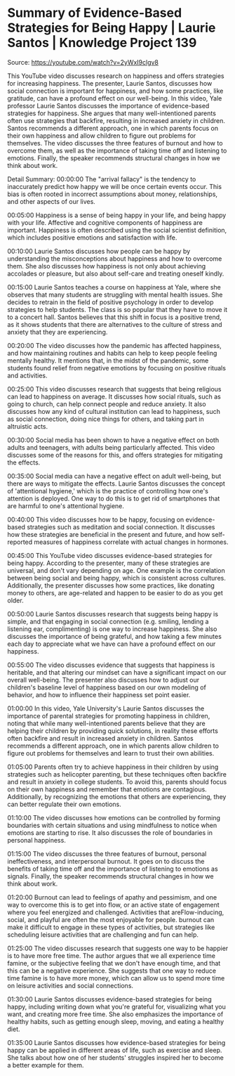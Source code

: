 # Summary of Evidence-Based Strategies for Being Happy | Laurie Santos | Knowledge Project 139

Source: https://youtube.com/watch?v=2yWxI9clgv8

This YouTube video discusses research on happiness and offers strategies for increasing happiness. The presenter, Laurie Santos, discusses how social connection is important for happiness, and how some practices, like gratitude, can have a profound effect on our well-being.
In this video, Yale professor Laurie Santos discusses the importance of evidence-based strategies for happiness. She argues that many well-intentioned parents often use strategies that backfire, resulting in increased anxiety in children. Santos recommends a different approach, one in which parents focus on their own happiness and allow children to figure out problems for themselves. The video discusses the three features of burnout and how to overcome them, as well as the importance of taking time off and listening to emotions. Finally, the speaker recommends structural changes in how we think about work.

Detail Summary: 
00:00:00
The "arrival fallacy" is the tendency to inaccurately predict how happy we will be once certain events occur. This bias is often rooted in incorrect assumptions about money, relationships, and other aspects of our lives.

00:05:00
Happiness is a sense of being happy in your life, and being happy with your life. Affective and cognitive components of happiness are important. Happiness is often described using the social scientist definition, which includes positive emotions and satisfaction with life.

00:10:00
Laurie Santos discusses how people can be happy by understanding the misconceptions about happiness and how to overcome them. She also discusses how happiness is not only about achieving accolades or pleasure, but also about self-care and treating oneself kindly.

00:15:00
Laurie Santos teaches a course on happiness at Yale, where she observes that many students are struggling with mental health issues. She decides to retrain in the field of positive psychology in order to develop strategies to help students. The class is so popular that they have to move it to a concert hall. Santos believes that this shift in focus is a positive trend, as it shows students that there are alternatives to the culture of stress and anxiety that they are experiencing.

00:20:00
The video discusses how the pandemic has affected happiness, and how maintaining routines and habits can help to keep people feeling mentally healthy. It mentions that, in the midst of the pandemic, some students found relief from negative emotions by focusing on positive rituals and activities.

00:25:00
This video discusses research that suggests that being religious can lead to happiness on average. It discusses how social rituals, such as going to church, can help connect people and reduce anxiety. It also discusses how any kind of cultural institution can lead to happiness, such as social connection, doing nice things for others, and taking part in altruistic acts.

00:30:00
Social media has been shown to have a negative effect on both adults and teenagers, with adults being particularly affected. This video discusses some of the reasons for this, and offers strategies for mitigating the effects.

00:35:00
Social media can have a negative effect on adult well-being, but there are ways to mitigate the effects. Laurie Santos discusses the concept of 'attentional hygiene,' which is the practice of controlling how one's attention is deployed. One way to do this is to get rid of smartphones that are harmful to one's attentional hygiene.

00:40:00
This video discusses how to be happy, focusing on evidence-based strategies such as meditation and social connection. It discusses how these strategies are beneficial in the present and future, and how self-reported measures of happiness correlate with actual changes in hormones.

00:45:00
This YouTube video discusses evidence-based strategies for being happy. According to the presenter, many of these strategies are universal, and don't vary depending on age. One example is the correlation between being social and being happy, which is consistent across cultures. Additionally, the presenter discusses how some practices, like donating money to others, are age-related and happen to be easier to do as you get older.

00:50:00
Laurie Santos discusses research that suggests being happy is simple, and that engaging in social connection (e.g. smiling, lending a listening ear, complimenting) is one way to increase happiness. She also discusses the importance of being grateful, and how taking a few minutes each day to appreciate what we have can have a profound effect on our happiness.

00:55:00
The video discusses evidence that suggests that happiness is heritable, and that altering our mindset can have a significant impact on our overall well-being. The presenter also discusses how to adjust our children's baseline level of happiness based on our own modeling of behavior, and how to influence their happiness set point easier.

01:00:00
In this video, Yale University's Laurie Santos discusses the importance of parental strategies for promoting happiness in children, noting that while many well-intentioned parents believe that they are helping their children by providing quick solutions, in reality these efforts often backfire and result in increased anxiety in children. Santos recommends a different approach, one in which parents allow children to figure out problems for themselves and learn to trust their own abilities.

01:05:00
Parents often try to achieve happiness in their children by using strategies such as helicopter parenting, but these techniques often backfire and result in anxiety in college students. To avoid this, parents should focus on their own happiness and remember that emotions are contagious. Additionally, by recognizing the emotions that others are experiencing, they can better regulate their own emotions.

01:10:00
The video discusses how emotions can be controlled by forming boundaries with certain situations and using mindfulness to notice when emotions are starting to rise. It also discusses the role of boundaries in personal happiness.

01:15:00
The video discusses the three features of burnout, personal ineffectiveness, and interpersonal burnout. It goes on to discuss the benefits of taking time off and the importance of listening to emotions as signals. Finally, the speaker recommends structural changes in how we think about work.

01:20:00
Burnout can lead to feelings of apathy and pessimism, and one way to overcome this is to get into flow, or an active state of engagement where you feel energized and challenged. Activities that areFlow-inducing, social, and playful are often the most enjoyable for people. burnout can make it difficult to engage in these types of activities, but strategies like scheduling leisure activities that are challenging and fun can help.

01:25:00
The video discusses research that suggests one way to be happier is to have more free time. The author argues that we all experience time famine, or the subjective feeling that we don't have enough time, and that this can be a negative experience. She suggests that one way to reduce time famine is to have more money, which can allow us to spend more time on leisure activities and social connections.

01:30:00
Laurie Santos discusses evidence-based strategies for being happy, including writing down what you're grateful for, visualizing what you want, and creating more free time. She also emphasizes the importance of healthy habits, such as getting enough sleep, moving, and eating a healthy diet.

01:35:00
Laurie Santos discusses how evidence-based strategies for being happy can be applied in different areas of life, such as exercise and sleep. She talks about how one of her students' struggles inspired her to become a better example for them.

